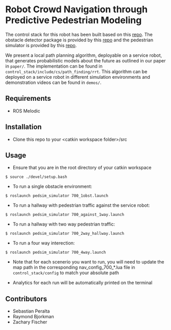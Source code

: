 # Robot Crowd Navigation through Predictive Pedestrian Modeling
The control stack for this robot has been built based on this [repo](https://github.com/kylevedder/ServiceRobotControlStack). The obstacle detector package is provided by this [repo](https://github.com/tysik/obstacle_detector) and the pedestrian simulator is provided by this [repo](https://github.com/srl-freiburg/pedsim_ros).

We present a local path planning algorithm, deployable on a service robot, that generates probabilistic models about the future as outlined in our paper in `paper/`. The implementation can be found in `control_stack/include/cs/path_finding/rrt`. This algorithm can be deployed on a service robot in different simulation environments and demonstration videos can be found in `demos/`.

## Requirements

- ROS Melodic

## Installation
- Clone this repo to your \<catkin workspace folder\>/src

## Usage
- Ensure that you are in the root directory of your catkin workspace

`$ source ./devel/setup.bash`

- To run a single obstacle environment:

`$ roslaunch pedsim_simulator 700_1obst.launch`

- To run a hallway with pedestrian traffic against the service robot:

`$ roslaunch pedsim_simulator 700_against_1way.launch`

- To run a hallway with two way pedestrian traffic:

`$ roslaunch pedsim_simulator 700_2way_hallway.launch`

- To run a four way interection:

`$ roslaunch pedsim_simulator 700_4way.launch`

- Note that for each scenerio you want to run, you will need to update the map path in the corresponding nav_config_700_*.lua file in `control_stack/config` to match your absolute path

- Analytics for each run will be automatically printed on the terminal

## Contributors
- Sebastian Peralta
- Raymond Bjorkman
- Zachary Fischer
